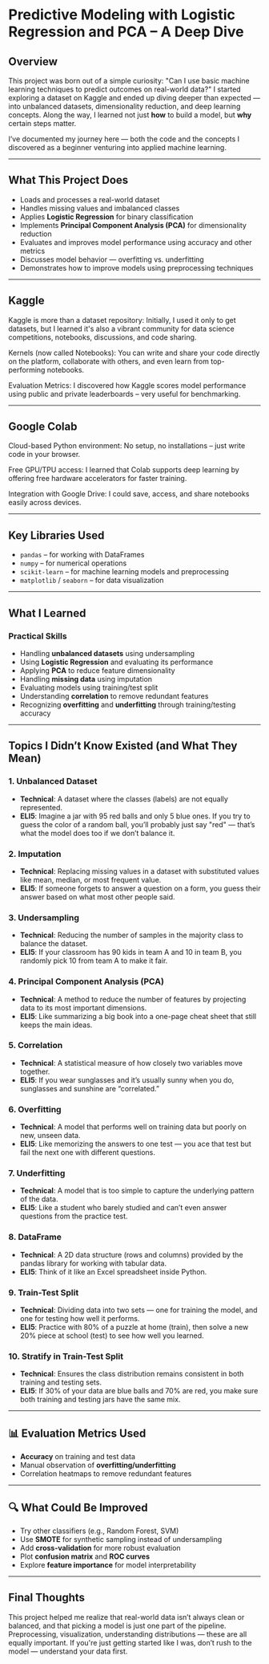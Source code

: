 #  Predictive Modeling with Logistic Regression and PCA – A Deep Dive

##  Overview

This project was born out of a simple curiosity: "Can I use basic machine learning techniques to predict outcomes on real-world data?" I started exploring a dataset on Kaggle and ended up diving deeper than expected — into unbalanced datasets, dimensionality reduction, and deep learning concepts. Along the way, I learned not just **how** to build a model, but **why** certain steps matter.

I’ve documented my journey here — both the code and the concepts I discovered as a beginner venturing into applied machine learning.

---

## What This Project Does

- Loads and processes a real-world dataset
- Handles missing values and imbalanced classes
- Applies **Logistic Regression** for binary classification
- Implements **Principal Component Analysis (PCA)** for dimensionality reduction
- Evaluates and improves model performance using accuracy and other metrics
- Discusses model behavior — overfitting vs. underfitting
- Demonstrates how to improve models using preprocessing techniques

---

## Kaggle
Kaggle is more than a dataset repository: Initially, I used it only to get datasets, but I learned it's also a vibrant community for data science competitions, notebooks, discussions, and code sharing.

Kernels (now called Notebooks): You can write and share your code directly on the platform, collaborate with others, and even learn from top-performing notebooks.

Evaluation Metrics: I discovered how Kaggle scores model performance using public and private leaderboards – very useful for benchmarking.

---

## Google Colab
Cloud-based Python environment: No setup, no installations – just write code in your browser.

Free GPU/TPU access: I learned that Colab supports deep learning by offering free hardware accelerators for faster training.

Integration with Google Drive: I could save, access, and share notebooks easily across devices.

---

## Key Libraries Used

- `pandas` – for working with DataFrames
- `numpy` – for numerical operations
- `scikit-learn` – for machine learning models and preprocessing
- `matplotlib` / `seaborn` – for data visualization

---

##  What I Learned

###  Practical Skills

- Handling **unbalanced datasets** using undersampling
- Using **Logistic Regression** and evaluating its performance
- Applying **PCA** to reduce feature dimensionality
- Handling **missing data** using imputation
- Evaluating models using training/test split
- Understanding **correlation** to remove redundant features
- Recognizing **overfitting** and **underfitting** through training/testing accuracy

---

##  Topics I Didn’t Know Existed (and What They Mean)

### 1. **Unbalanced Dataset**
- **Technical**: A dataset where the classes (labels) are not equally represented.
- **ELI5**: Imagine a jar with 95 red balls and only 5 blue ones. If you try to guess the color of a random ball, you’ll probably just say "red" — that’s what the model does too if we don’t balance it.

### 2. **Imputation**
- **Technical**: Replacing missing values in a dataset with substituted values like mean, median, or most frequent value.
- **ELI5**: If someone forgets to answer a question on a form, you guess their answer based on what most other people said.

### 3. **Undersampling**
- **Technical**: Reducing the number of samples in the majority class to balance the dataset.
- **ELI5**: If your classroom has 90 kids in team A and 10 in team B, you randomly pick 10 from team A to make it fair.

### 4. **Principal Component Analysis (PCA)**
- **Technical**: A method to reduce the number of features by projecting data to its most important dimensions.
- **ELI5**: Like summarizing a big book into a one-page cheat sheet that still keeps the main ideas.

### 5. **Correlation**
- **Technical**: A statistical measure of how closely two variables move together.
- **ELI5**: If you wear sunglasses and it’s usually sunny when you do, sunglasses and sunshine are “correlated.”

### 6. **Overfitting**
- **Technical**: A model that performs well on training data but poorly on new, unseen data.
- **ELI5**: Like memorizing the answers to one test — you ace that test but fail the next one with different questions.

### 7. **Underfitting**
- **Technical**: A model that is too simple to capture the underlying pattern of the data.
- **ELI5**: Like a student who barely studied and can’t even answer questions from the practice test.

### 8. **DataFrame**
- **Technical**: A 2D data structure (rows and columns) provided by the pandas library for working with tabular data.
- **ELI5**: Think of it like an Excel spreadsheet inside Python.

### 9. **Train-Test Split**
- **Technical**: Dividing data into two sets — one for training the model, and one for testing how well it performs.
- **ELI5**: Practice with 80% of a puzzle at home (train), then solve a new 20% piece at school (test) to see how well you learned.

### 10. **Stratify in Train-Test Split**
- **Technical**: Ensures the class distribution remains consistent in both training and testing sets.
- **ELI5**: If 30% of your data are blue balls and 70% are red, you make sure both training and testing jars have the same mix.

---

## 📊 Evaluation Metrics Used

- **Accuracy** on training and test data
- Manual observation of **overfitting/underfitting**
- Correlation heatmaps to remove redundant features

---

## 🔍 What Could Be Improved

- Try other classifiers (e.g., Random Forest, SVM)
- Use **SMOTE** for synthetic sampling instead of undersampling
- Add **cross-validation** for more robust evaluation
- Plot **confusion matrix** and **ROC curves**
- Explore **feature importance** for model interpretability

---

##  Final Thoughts

This project helped me realize that real-world data isn’t always clean or balanced, and that picking a model is just one part of the pipeline. Preprocessing, visualization, understanding distributions — these are all equally important. If you're just getting started like I was, don’t rush to the model — understand your data first.





